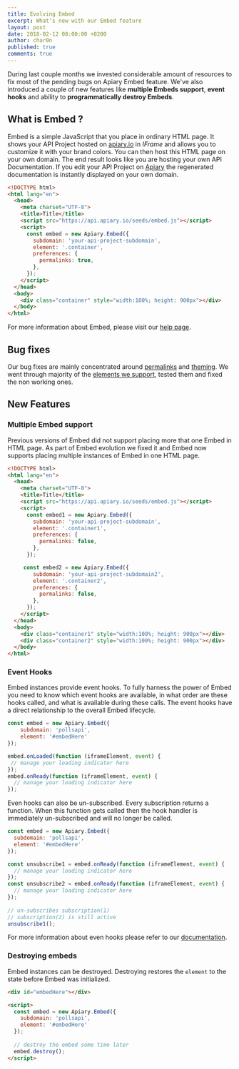 ```yaml
---
title: Evolving Embed
excerpt: What's new with our Embed feature
layout: post
date: 2018-02-12 08:00:00 +0200
author: char0n
published: true
comments: true
---
```


During last couple months we invested considerable amount of resources to fix most of the pending 
bugs on Apiary Embed feature. We've also introduced a couple of new features like **multiple Embeds support**,
**event hooks** and ability to **programmatically destroy Embeds**.

## What is Embed ?

Embed is a simple JavaScript that you place in ordinary HTML page. It shows your API Project
hosted on [apiary.io](https://apiary.io/) in *IFrame* and allows you to customize it with your brand colors.
You can then host this HTML page on your own domain. The end result looks like you are hosting 
your own API Documentation. If you edit your API Project on [Apiary](https://apiary.io) the regenerated
documentation is instantly displayed on your own domain.

```html
<!DOCTYPE html>
<html lang="en">
  <head>
    <meta charset="UTF-8">
    <title>Title</title>
    <script src="https://api.apiary.io/seeds/embed.js"></script>
    <script>
      const embed = new Apiary.Embed({
        subdomain: 'your-api-project-subdomain',
        element: '.container',
        preferences: {
          permalinks: true,
        },
      });
    </script>
  </head>
  <body>
    <div class="container" style="width:100%; height: 900px"></div>
  </body>
</html>
```

For more information about Embed, please visit our [help page](https://help.apiary.io/tools/embed/).

## Bug fixes

Our bug fixes are mainly concentrated around [permalinks](https://help.apiary.io/tools/embed/#allow-permalinks-into-the-embed)
and [theming](https://help.apiary.io/tools/embed/#theming). We went through majority of the 
[elements we support](https://help.apiary.io/tools/embed/#elements), tested them and fixed the non working ones.  


## New Features


### Multiple Embed support

Previous versions of Embed did not support placing more that one Embed in HTML page.
As part of Embed evolution we fixed it and Embed now supports placing multiple
instances of Embed in one HTML page.


```html
<!DOCTYPE html>
<html lang="en">
  <head>
    <meta charset="UTF-8">
    <title>Title</title>
    <script src="https://api.apiary.io/seeds/embed.js"></script>
    <script>
      const embed1 = new Apiary.Embed({
        subdomain: 'your-api-project-subdomain',
        element: '.container1',
        preferences: {
          permalinks: false,
        },
      });

     const embed2 = new Apiary.Embed({
        subdomain: 'your-api-project-subdomain2',
        element: '.container2',
        preferences: {
          permalinks: false,
        },
      });      
    </script>
  </head>
  <body>
    <div class="container1" style="width:100%; height: 900px"></div>
    <div class="container2" style="width:100%; height: 900px"></div>
  </body>
</html>
``` 

### Event Hooks

Embed instances provide event hooks. To fully harness the power of Embed you need to know which
event hooks are available, in what order are these hooks called, 
and what is available during these calls. The event hooks have a direct relationship to the overall Embed lifecycle.


```js
const embed = new Apiary.Embed({
    subdomain: 'pollsapi',
    element: '#embedHere'
});

embed.onLoaded(function (iframeElement, event) {
 // manage your loading indicator here
});
embed.onReady(function (iframeElement, event) {
  // manage your loading indicator here
});
```


Even hooks can also be un-subscribed. Every subscription returns a function. 
When this function gets called then the hook handler is immediately un-subscribed and will no longer be called.

```js
const embed = new Apiary.Embed({
  subdomain: 'pollsapi',
  element: '#embedHere'
});

const unsubscribe1 = embed.onReady(function (iframeElement, event) {
  // manage your loading indicator here
});
const unsubscribe2 = embed.onReady(function (iframeElement, event) {
  // manage your loading indicator here
});
  
// un-subscribes subscription(1)
// subscription(2) is still active
unsubscribe1();  
```

For more information about even hooks please refer to our [documentation](https://help.apiary.io/tools/embed/#event-hooks).


### Destroying embeds
 
Embed instances can be destroyed. Destroying restores the `element` to the state before Embed was initialized.

```html
<div id="embedHere"></div>

<script>
  const embed = new Apiary.Embed({
    subdomain: 'pollsapi',
    element: '#embedHere'
  }); 
  
  // destroy the embed some time later
  embed.destroy();
</script>
```


